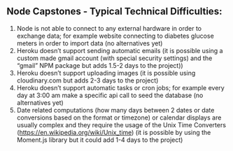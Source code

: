 ## Node Capstones - Typical Technical Difficulties:

1. Node is not able to connect to any external hardware in order to exchange data; for example website connecting to diabetes glucose meters in order to import data (no alternatives yet)
2. Heroku doesn’t support sending automatic emails (it is possible using a custom made gmail account (with special security settings) and the “gmail” NPM package but adds 1.5-2 days to the project))
3. Heroku doesn’t support uploading images (it is possible using cloudinary.com but adds 2-3 days to the project)
4. Heroku doesn’t support automatic tasks or cron jobs; for example every day at 3:00 am make a specific api call to seed the database (no alternatives yet)
5. Date related computations (how many days between 2 dates or date conversions based on the format or timezone) or calendar displays are usually complex and they require the usage of the Unix Time Converters (https://en.wikipedia.org/wiki/Unix_time) (it is possible by using the Moment.js library but it could add 1-4 days to the project)
